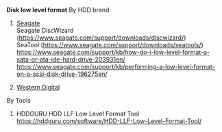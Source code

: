 **Disk low level format**
By HDD brand  
1. [Seagate](https://www.seagate.com/)  
Seagate DiscWizard (https://www.seagate.com/support/downloads/discwizard/)  
SeaTool (https://www.seagate.com/support/downloads/seatools/)  
https://www.seagate.com/support/kb/how-do-i-low-level-format-a-sata-or-ata-ide-hard-drive-203931en/  
https://www.seagate.com/support/kb/performing-a-low-level-format-on-a-scsi-disk-drive-196275en/
  
2. [Western Digital](https://www.westerndigital.com/)


By Tools
1. HDDGURU HDD LLF Low Level Format Tool
https://hddguru.com/software/HDD-LLF-Low-Level-Format-Tool/  
